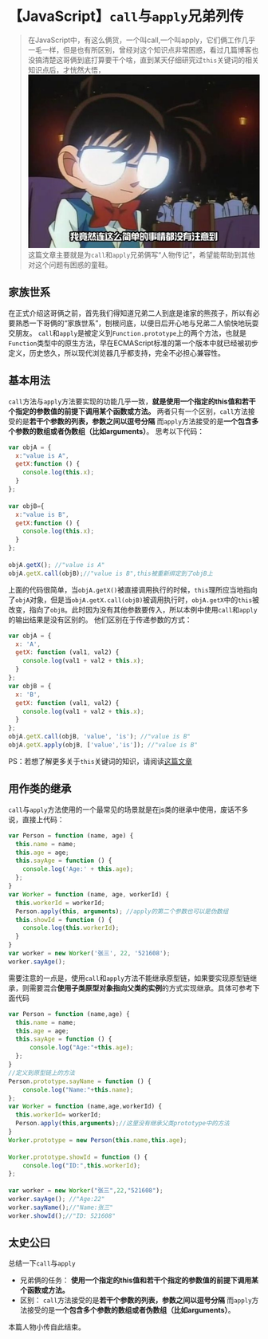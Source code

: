 # 【JavaScript】`call`与`apply`兄弟列传
> 在JavaScript中，有这么俩货，一个叫call,一个叫apply，它们俩工作几乎一毛一样，但是也有所区别，曾经对这个知识点非常困惑，看过几篇博客也没搞清楚这哥俩到底打算要干个啥，直到某天仔细研究过`this`关键词的相关知识点后，才恍然大悟，
>![恍然大悟](https://github.com/SinanJS/sinan-blog/blob/master/img/kenan.jpg?raw=true)
>这篇文章主要就是为`call`和`apply`兄弟俩写“人物传记”，希望能帮助到其他对这个问题有困惑的童鞋。

## 家族世系
在正式介绍这哥俩之前，首先我们得知道兄弟二人到底是谁家的熊孩子，所以有必要熟悉一下哥俩的“家族世系”，刨根问底，以便日后开心地与兄弟二人愉快地玩耍交朋友。
`call`和`apply`是被定义到`Function.prototype`上的两个方法，也就是`Function`类型中的原生方法，早在ECMAScript标准的第一个版本中就已经被初步定义，历史悠久，所以现代浏览器几乎都支持，完全不必担心兼容性。

## 基本用法
`call`方法与`apply`方法要实现的功能几乎一致，**就是使用一个指定的this值和若干个指定的参数值的前提下调用某个函数或方法。** 两者只有一个区别，`call`方法接受的是**若干个参数的列表，参数之间以逗号分隔** 而`apply`方法接受的是**一个包含多个参数的数组或者伪数组（比如arguments）**。
思考以下代码：
```js
var objA = {
  x:"value is A",
  getX:function () {
    console.log(this.x);
  }
};

var objB={
  x:"value is B",
  getX:function () {
    console.log(this.x);
  }
};

objA.getX(); //"value is A"
objA.getX.call(objB);//"value is B",this被重新绑定到了objB上
```
上面的代码很简单，当`objA.getX()`被直接调用执行的时候，`this`理所应当地指向了`objA`对象，但是当`objA.getX.call(objB)`被调用执行时，`objA.getX`中的`this`被改变，指向了`objB`。此时因为没有其他参数要传入，所以本例中使用`call`和`apply`的输出结果是没有区别的。
他们区别在于传递参数的方式：
```js
var objA = {
  x: 'A',
  getX: function (val1, val2) {
    console.log(val1 + val2 + this.x);
  }
};
var objB = {
  x: 'B',
  getX: function (val1, val2) {
    console.log(val1 + val2 + this.x);
  }
};
objA.getX.call(objB, 'value', 'is'); //"value is B"
objA.getX.apply(objB, ['value','is']); //"value is B"
```
PS：若想了解更多关于`this`关键词的知识，请阅读[这篇文章](https://segmentfault.com/a/1190000006813835)
## 用作类的继承
`call`与`apply`方法使用的一个最常见的场景就是在js类的继承中使用，废话不多说，直接上代码：
```js
var Person = function (name, age) {
  this.name = name;
  this.age = age;
  this.sayAge = function () {
    console.log('Age:' + this.age);
  };
}
var Worker = function (name, age, workerId) {
  this.workerId = workerId;
  Person.apply(this, arguments); //apply的第二个参数也可以是伪数组
  this.showId = function () {
    console.log(this.workerId);
  }
}
var worker = new Worker('张三', 22, '521608');
worker.sayAge();
```
需要注意的一点是，使用`call`和`apply`方法不能继承原型链，如果要实现原型链继承，则需要混合**使用子类原型对象指向父类的实例**的方式实现继承。具体可参考下面代码
```js
var Person = function (name,age) {
  this.name = name;
  this.age = age;
  this.sayAge = function () {
      console.log("Age:"+this.age);
  };
}
//定义到原型链上的方法
Person.prototype.sayName = function () {
    console.log("Name:"+this.name);
};
var Worker = function (name,age,workerId) {
  this.workerId= workerId;
  Person.apply(this,arguments);//这里没有继承父类prototype中的方法
}
Worker.prototype = new Person(this.name,this.age);

Worker.prototype.showId = function () {
    console.log("ID:",this.workerId);
};

var worker = new Worker("张三",22,"521608");
worker.sayAge(); //"Age:22"
worker.sayName();//"Name:张三"
worker.showId();//"ID: 521608"
```
## 太史公曰
总结一下`call`与`apply`
- 兄弟俩的任务：
**使用一个指定的this值和若干个指定的参数值的前提下调用某个函数或方法。**
- 区别：
`call`方法接受的是**若干个参数的列表，参数之间以逗号分隔** 而`apply`方法接受的是**一个包含多个参数的数组或者伪数组（比如arguments）**。

本篇人物小传自此结束。
